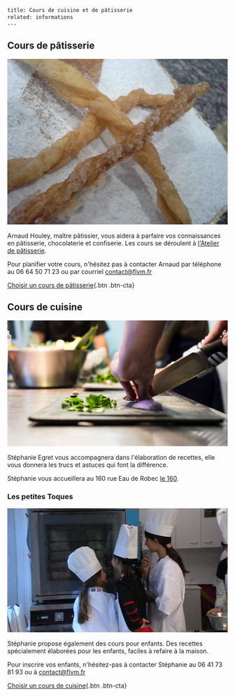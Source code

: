 	title: Cours de cuisine et de pâtisserie
	related: informations
	---
## Cours de pâtisserie

![mille-feuilles](cours/images/mille-feuilles.jpg)

Arnaud Houley, maître pâtissier, vous aidera à parfaire vos connaissances en pâtisserie, chocolaterie et confiserie.
Les cours se déroulent à [l'Atelier de pâtisserie](informations#l-atelier-de-patisserie).

Pour planifier votre cours, n'hésitez pas à contacter Arnaud par téléphone au 06 64 50 71 23 ou par courriel <contact@flvm.fr>

[Choisir un cours de pâtisserie](/planning){.btn .btn-cta}

## Cours de cuisine

![Découpage des échalottes](cours/images/cours-de-cuisine.jpg)

Stéphanie Egret vous accompagnera dans l'élaboration de recettes, elle vous donnera les trucs et astuces qui font la différence.  

Stéphanie vous accueillera au 160 rue Eau de Robec [le 160](informations#le-160).

### Les petites Toques

![pages/images/enfants-devant-four](cours/images/enfants-devant-four.jpg)

Stéphanie propose également des cours pour enfants. Des recettes spécialement élaborées pour les enfants, faciles à refaire à la maison.

Pour inscrire vos enfants, n'hésitez-pas à contacter Stéphanie au 06 41 73 81 93 ou à <contact@flvm.fr>

[Choisir un cours de cuisine](/planning){.btn .btn-cta}

